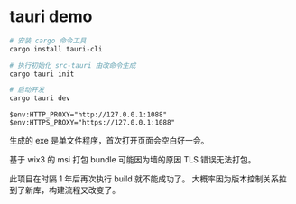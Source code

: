 # tauri demo

```bash
# 安装 cargo 命令工具
cargo install tauri-cli

# 执行初始化 src-tauri 由改命令生成
cargo tauri init

# 启动开发
cargo tauri dev
```

```pwsh
$env:HTTP_PROXY="http://127.0.0.1:1088"
$env:HTTPS_PROXY="https://127.0.0.1:1088"
```

生成的 exe 是单文件程序，首次打开页面会空白好一会。

基于 wix3 的 msi 打包 bundle 可能因为墙的原因 TLS 错误无法打包。

此项目在时隔 1 年后再次执行 build 就不能成功了。
大概率因为版本控制关系拉到了新库，构建流程又改变了。
